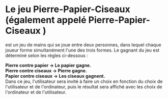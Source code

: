 <h1>Le jeu Pierre-Papier-Ciseaux (également appelé Pierre-Papier-Ciseaux )</h1> <p>est un jeu de mains qui se joue entre deux personnes, dans lequel chaque joueur forme simultanément l'une des trois formes. Le gagnant du jeu est déterminé selon les règles ci-dessous :

<b>Pierre contre papier -> Le papier gagne.</b></br>
<b>Pierre contre ciseaux -> Pierre gagne.</b></br>
<b>Papier contre ciseaux -> Les ciseaux gagnent.</b></br>
Dans ce jeu, l'utilisateur sera invité à faire un choix en fonction du choix de l'utilisateur et de l'ordinateur, puis le résultat sera affiché avec les choix de l'ordinateur et de l'utilisateur.</p>
